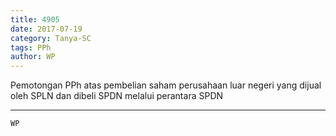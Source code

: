 ```yaml
---
title: 4905
date: 2017-07-19
category: Tanya-SC
tags: PPh
author: WP
---
```


Pemotongan PPh atas pembelian saham perusahaan luar negeri yang dijual oleh SPLN dan dibeli SPDN melalui perantara SPDN

---



`WP`
